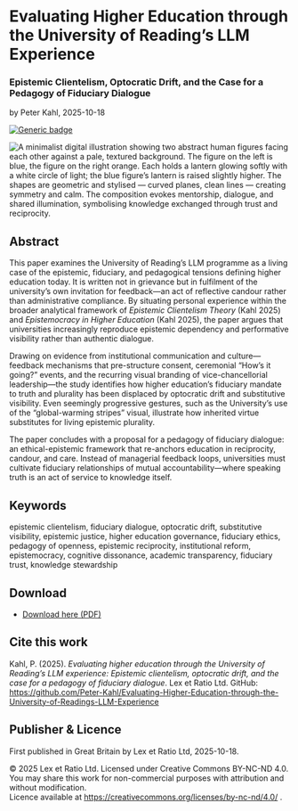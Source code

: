 # Evaluating Higher Education through the University of Reading’s LLM Experience

### Epistemic Clientelism, Optocratic Drift, and the Case for a Pedagogy of Fiduciary Dialogue

by Peter Kahl, 2025-10-18

[![Generic badge](https://img.shields.io/badge/ORCID-0009–0003–1616–4843-green.svg)](https://orcid.org/0009-0003-1616-4843)

![A minimalist digital illustration showing two abstract human figures facing each other against a pale, textured background. The figure on the left is blue, the figure on the right orange. Each holds a lantern glowing softly with a white circle of light; the blue figure’s lantern is raised slightly higher. The shapes are geometric and stylised — curved planes, clean lines — creating symmetry and calm. The composition evokes mentorship, dialogue, and shared illumination, symbolising knowledge exchanged through trust and reciprocity.](https://github.com/Peter-Kahl/Evaluating-Higher-Education-through-the-University-of-Readings-LLM-Experience/blob/main/fiduciary_dialogue.jpg?raw=true)

## Abstract

This paper examines the University of Reading’s LLM programme as a living case of the epistemic, fiduciary, and pedagogical tensions defining higher education today. It is written not in grievance but in fulfilment of the university’s own invitation for feedback—an act of reflective candour rather than administrative compliance. By situating personal experience within the broader analytical framework of _Epistemic Clientelism Theory_ (Kahl 2025) and _Epistemocracy in Higher Education_ (Kahl 2025), the paper argues that universities increasingly reproduce epistemic dependency and performative visibility rather than authentic dialogue.

Drawing on evidence from institutional communication and culture—feedback mechanisms that pre-structure consent, ceremonial “How’s it going?” events, and the recurring visual branding of vice-chancellorial leadership—the study identifies how higher education’s fiduciary mandate to truth and plurality has been displaced by optocratic drift and substitutive visibility. Even seemingly progressive gestures, such as the University’s use of the “global-warming stripes” visual, illustrate how inherited virtue substitutes for living epistemic plurality.

The paper concludes with a proposal for a pedagogy of fiduciary dialogue: an ethical-epistemic framework that re-anchors education in reciprocity, candour, and care. Instead of managerial feedback loops, universities must cultivate fiduciary relationships of mutual accountability—where speaking truth is an act of service to knowledge itself.

## Keywords

epistemic clientelism, fiduciary dialogue, optocratic drift, substitutive visibility, epistemic justice, higher education governance, fiduciary ethics, pedagogy of openness, epistemic reciprocity, institutional reform, epistemocracy, cognitive dissonance, academic transparency, fiduciary trust, knowledge stewardship

## Download

- [Download here (PDF)](https://raw.githubusercontent.com/Peter-Kahl/Evaluating-Higher-Education-through-the-University-of-Readings-LLM-Experience/master/Kahl_P_Evaluating_Higher_Education_through_the_University_of_Reading_2025-10-18.pdf)

## Cite this work

Kahl, P. (2025). _Evaluating higher education through the University of Reading’s LLM experience: Epistemic clientelism, optocratic drift, and the case for a pedagogy of fiduciary dialogue_. Lex et Ratio Ltd. GitHub: https://github.com/Peter-Kahl/Evaluating-Higher-Education-through-the-University-of-Readings-LLM-Experience

## Publisher & Licence

First published in Great Britain by Lex et Ratio Ltd, 2025-10-18.

© 2025 Lex et Ratio Ltd. Licensed under Creative Commons BY-NC-ND 4.0.\
You may share this work for non-commercial purposes with attribution and without modification.\
Licence available at https://creativecommons.org/licenses/by-nc-nd/4.0/ .